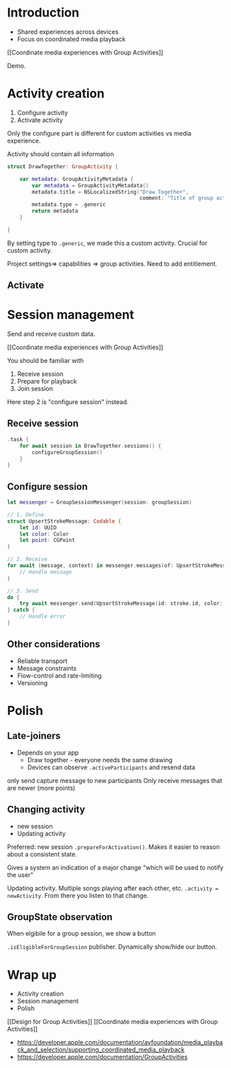 # Introduction
* Shared experiences across devices
* Focus on coordinated media playback

[[Coordinate media experiences with Group Activities]]

Demo.


# Activity creation
1.  Configure activity
2.  Activate activity

Only the configure part is different for custom activities vs media experience.

Activity should contain all information

```swift
struct DrawTogether: GroupActivity {

    var metadata: GroupActivityMetadata {
        var metadata = GroupActivityMetadata()
        metadata.title = NSLocalizedString("Draw Together",
                                           comment: "Title of group activity")
        metadata.type = .generic
        return metadata
    }

}
```

By setting type to `.generic`, we made this a custom activity.  Crucial for custom activity.

Project settings=> capabilities => group activities.  Need to add entitlement.

## Activate


# Session management
Send and receive custom data.  

[[Coordinate media experiences with Group Activities]]

You should be familiar with
1.  Receive session
2.  Prepare for playback
3.  Join session

Here step 2 is "configure session" instead.

## Receive session
```swift
.task {
	for await session in DrawTogether.sessions() {
		configureGroupSession()
	}
}
```

## Configure session
```swift
let messenger = GroupSessionMessenger(session: groupSession)

// 1. Define
struct UpsertStrokeMessage: Codable {
    let id: UUID
    let color: Color
    let point: CGPoint
}

// 2. Receive
for await (message, context) in messenger.messages(of: UpsertStrokeMessage.self) {
    // Handle message
}

// 3. Send
do {
    try await messenger.send(UpsertStrokeMessage(id: stroke.id, color: .red, point: point))
} catch {
    // Handle error
}
```

## Other considerations
* Reliable transport
* Message constraints
* Flow-control and rate-limiting
* Versioning

# Polish
## Late-joiners
* Depends on your app
	* Draw together - everyone needs the same drawing
	* Devices can observe `.activeParticipants` and resend data

only send capture message to new participants
Only receive messages that are newer (more points)

## Changing activity
* new session
* Updating activity

Preferred: new session
`.prepareForActivation()`.  Makes it easier to reason about a consistent state.

Gives a system an indication of a major change "which will be used to notify the user"

Updating activity.  Multiple songs playing after each other, etc.  `.activity = newActivity`.  From there you listen to that change.

## GroupState observation
When elgibile for a group session, we show a button

`.isEligibleForGroupSession` publisher.  Dynamically show/hide our button.

# Wrap up
* Activity creation
* Session management
* Polish

[[Design for Group Activities]]
[[Coordinate media experiences with Group Activities]]

* https://developer.apple.com/documentation/avfoundation/media_playback_and_selection/supporting_coordinated_media_playback
* https://developer.apple.com/documentation/GroupActivities

